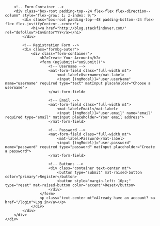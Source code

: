 <div class="login-root">
    <div class="box-root flex-flex flex-direction--column" style="min-height: 100vh; flex-grow: 1;">
        <!-- Background and Branding -->
        <div class="loginbackground box-background--white padding-top--64">
            <!-- ... existing background styles ... -->
        </div>

        <!-- Form Container -->
        <div class="box-root padding-top--24 flex-flex flex-direction--column" style="flex-grow: 1; z-index: 9;">
            <div class="box-root padding-top--48 padding-bottom--24 flex-flex flex-justifyContent--center">
                <h1><a href="http://blog.stackfindover.com/" rel="dofollow">InvEntorYYY</a></h1>
            </div>

            <!-- Registration Form -->
            <div class="formbg-outer">
                <div class="form-container">
                    <h2>Create Your Account</h2>
                    <form (ngSubmit)="onSubmit()">
                        <!-- Username -->
                        <mat-form-field class="full-width mt">
                            <mat-label>Username</mat-label>
                            <input [(ngModel)]="user.userName" name="username" required type="text" matInput placeholder="Choose a username">
                        </mat-form-field>

                        <!-- Email -->
                        <mat-form-field class="full-width mt">
                            <mat-label>Email</mat-label>
                            <input [(ngModel)]="user.email" name="email" required type="email" matInput placeholder="Your email address">
                        </mat-form-field>

                        <!-- Password -->
                        <mat-form-field class="full-width mt">
                            <mat-label>Password</mat-label>
                            <input [(ngModel)]="user.password" name="password" required type="password" matInput placeholder="Create a password">
                        </mat-form-field>

                        <!-- Buttons -->
                        <div class="container text-center mt">
                            <button type="submit" mat-raised-button color="primary">Register</button>
                            <button style="margin-left: 10px;" type="reset" mat-raised-button color="accent">Reset</button>
                        </div>
                    </form>
                    <p class="text-center mt">Already have an account? <a href="/login">Log in</a></p>
                </div>
            </div>
        </div>
    </div>
</div>